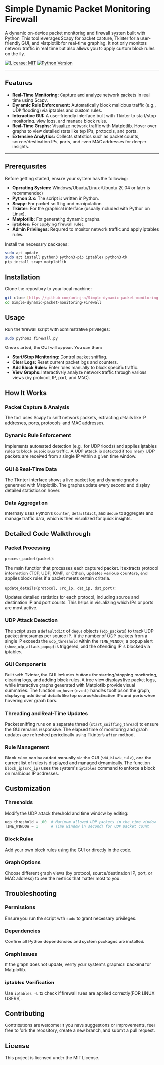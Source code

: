 # Simple Dynamic Packet Monitoring Firewall

A dynamic on-device packet monitoring and firewall system built with Python. This tool leverages Scapy for packet capture, Tkinter for a user-friendly GUI, and Matplotlib for real-time graphing. It not only monitors network traffic in real time but also allows you to apply custom block rules on the fly.

[![License: MIT](https://img.shields.io/badge/License-MIT-green.svg)](LICENSE)
[![Python Version](https://img.shields.io/badge/Python-3.x-blue.svg)](https://www.python.org/)

---

## Features

-   **Real-Time Monitoring:** Capture and analyze network packets in real time using Scapy.
-   **Dynamic Rule Enforcement:** Automatically block malicious traffic (e.g., UDP flooding) via iptables and custom rules.
-   **Interactive GUI:** A user-friendly interface built with Tkinter to start/stop monitoring, view logs, and manage block rules.
-   **Real-Time Graphs:** Visualize network traffic with Matplotlib. Hover over graphs to view detailed stats like top IPs, protocols, and ports.
-   **Extensive Analytics:** Collects statistics such as packet counts, source/destination IPs, ports, and even MAC addresses for deeper insights.

---

## Prerequisites

Before getting started, ensure your system has the following:

-   **Operating System:** Windows/Ubuntu/Linux (Ubuntu 20.04 or later is recommended)
-   **Python 3.x:** The script is written in Python.
-   **Scapy:** For packet sniffing and manipulation.
-   **Tkinter:** For the graphical interface (usually included with Python on Linux).
-   **Matplotlib:** For generating dynamic graphs.
-   **iptables:** For applying firewall rules.
-   **Admin Privileges:** Required to monitor network traffic and apply iptables rules.

Install the necessary packages:

```sh
sudo apt update
sudo apt install python3 python3-pip iptables python3-tk
pip install scapy matplotlib
```

## Installation

Clone the repository to your local machine:

```sh
git clone [https://github.com/antnjhn/Simple-dynamic-packet-monitoring-Firewall.git](https://github.com/antnjhn/Simple-dynamic-packet-monitoring-Firewall.git)
cd Simple-dynamic-packet-monitoring-Firewall
```

## Usage

Run the firewall script with administrative privileges:

```sh
sudo python3 firewall.py
```

Once started, the GUI will appear. You can then:

-   **Start/Stop Monitoring:** Control packet sniffing.
-   **Clear Logs:** Reset current packet logs and counters.
-   **Add Block Rules:** Enter rules manually to block specific traffic.
-   **View Graphs:** Interactively analyze network traffic through various views (by protocol, IP, port, and MAC).

## How It Works

### Packet Capture & Analysis

The tool uses Scapy to sniff network packets, extracting details like IP addresses, ports, protocols, and MAC addresses.

### Dynamic Rule Enforcement

Implements automated detection (e.g., for UDP floods) and applies iptables rules to block suspicious traffic. A UDP attack is detected if too many UDP packets are received from a single IP within a given time window.

### GUI & Real-Time Data

The Tkinter interface shows a live packet log and dynamic graphs generated with Matplotlib. The graphs update every second and display detailed statistics on hover.

### Data Aggregation

Internally uses Python’s `Counter`, `defaultdict`, and `deque` to aggregate and manage traffic data, which is then visualized for quick insights.

## Detailed Code Walkthrough

### Packet Processing

`process_packet(packet)`:

The main function that processes each captured packet. It extracts protocol information (TCP, UDP, ICMP, or Other), updates various counters, and applies block rules if a packet meets certain criteria.

`update_details(protocol, src_ip, dst_ip, dst_port)`:

Updates detailed statistics for each protocol, including source and destination IP and port counts. This helps in visualizing which IPs or ports are most active.

### UDP Attack Detection

The script uses a `defaultdict` of `deque` objects (`udp_packets`) to track UDP packet timestamps per source IP. If the number of UDP packets from a single IP exceeds the `udp_threshold` within the `TIME_WINDOW`, a popup alert (`show_udp_attack_popup`) is triggered, and the offending IP is blocked via iptables.

### GUI Components

Built with Tkinter, the GUI includes buttons for starting/stopping monitoring, clearing logs, and adding block rules. A tree view displays live packet logs, while interactive graphs generated with Matplotlib provide visual summaries. The function `on_hover(event)` handles tooltips on the graph, displaying additional details like top source/destination IPs and ports when hovering over graph bars.

### Threading and Real-Time Updates

Packet sniffing runs on a separate thread (`start_sniffing_thread`) to ensure the GUI remains responsive. The elapsed time of monitoring and graph updates are refreshed periodically using Tkinter’s `after` method.

### Rule Management

Block rules can be added manually via the GUI (`add_block_rule`), and the current list of rules is displayed and managed dynamically. The function `block_ip(src_ip)` uses the system's `iptables` command to enforce a block on malicious IP addresses.

## Customization

### Thresholds

Modify the UDP attack threshold and time window by editing:

```python
udp_threshold = 100  # Maximum allowed UDP packets in the time window
TIME_WINDOW = 1      # Time window in seconds for UDP packet count
```

### Block Rules

Add your own block rules using the GUI or directly in the code.

### Graph Options

Choose different graph views (by protocol, source/destination IP, port, or MAC address) to see the metrics that matter most to you.

## Troubleshooting

### Permissions

Ensure you run the script with `sudo` to grant necessary privileges.

### Dependencies

Confirm all Python dependencies and system packages are installed.

### Graph Issues

If the graph does not update, verify your system's graphical backend for Matplotlib.

### iptables Verification

Use `iptables -L` to check if firewall rules are applied correctly(FOR LINUX USERS).

## Contributing

Contributions are welcome! If you have suggestions or improvements, feel free to fork the repository, create a new branch, and submit a pull request.

## License

This project is licensed under the MIT License. 
